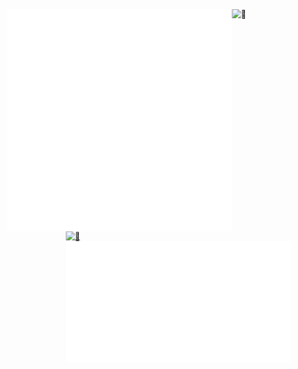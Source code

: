 <!-- ### Hi there 👋 -->

<div style="float: left; width: 400px">
    <a href="https://github.com/lowlighter/metrics">
        <img align="left" width="400" alt="🦑" src="https://github.com/santiagogustavo/santiagogustavo/blob/main/metrics.left.svg" />
    </a>
</div>

<div style="float: right; width: 400px">
    <a href="https://www.youtube.com/watch?v=LJHZ15s0Tus">
        <img width="150" alt="🦑" src="https://count.getloli.com/get/@:santiagogustavo?theme=rule34" />
    </a>
    <a href="https://www.last.fm/user/santiago-re">
        <img align="left" width="400" alt="🦑" src="https://github.com/santiagogustavo/santiagogustavo/blob/main/metrics.right.svg" />
    </a>
</div>

<img width="350" alt="🦑" src="https://res.cloudinary.com/practicaldev/image/fetch/s--JuEWg2jc--/c_limit%2Cf_auto%2Cfl_progressive%2Cq_auto%2Cw_880/https://thepracticaldev.s3.amazonaws.com/i/opbs8q0d1nwhbti3hsvm.jpg" />

<!--
**santiagogustavo/santiagogustavo** is a ✨ _special_ ✨ repository because its `README.md` (this file) appears on your GitHub profile.

Here are some ideas to get you started:

- 🔭 I’m currently working on ...
- 🌱 I’m currently learning ...
- 👯 I’m looking to collaborate on ...
- 🤔 I’m looking for help with ...
- 💬 Ask me about ...
- 📫 How to reach me: ...
- 😄 Pronouns: ...
- ⚡ Fun fact: ...
-->
